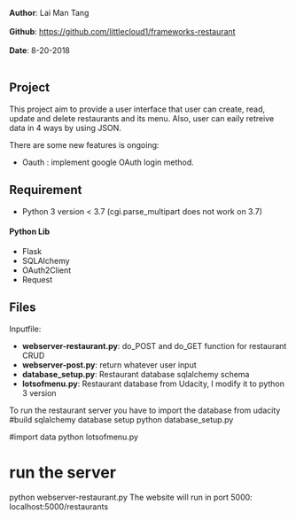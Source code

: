 **Author**: Lai Man Tang<br /><br />
**Github**: https://github.com/littlecloud1/frameworks-restaurant<br /><br />
**Date**: 8-20-2018<br /><br />

## Project
  This project aim to provide a user interface that user can create, read, update and delete restaurants and its menu.
  Also, user can eaily retreive data in 4 ways by using JSON.
  
  There are some new features is ongoing:
   * Oauth : implement google OAuth login method.


## Requirement
  * Python 3 version < 3.7 (cgi.parse_multipart does not work on 3.7)
  #### Python Lib
  * Flask
  * SQLAlchemy
  * OAuth2Client
  * Request
  
## Files
Inputfile:
  - **webserver-restaurant.py**: do_POST and do_GET function for restaurant CRUD 
  - **webserver-post.py**: return whatever user input
  - **database_setup.py**: Restaurant database sqlalchemy schema 
  - **lotsofmenu.py**: Restaurant database from Udacity, I modify it to python 3 version
  
To run the restaurant server you have to import the database from udacity
#build sqlalchemy database setup
python database_setup.py

#import data
python lotsofmenu.py

# run the server
python webserver-restaurant.py
The website will run in port 5000: 
localhost:5000/restaurants

